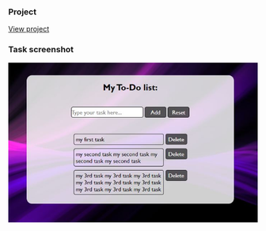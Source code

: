 ### Project

[View project](https://st-dev28.github.io/wgt_18-js-todo/)

### Task screenshot

![Screenshot](./img/screenshot.JPG)
